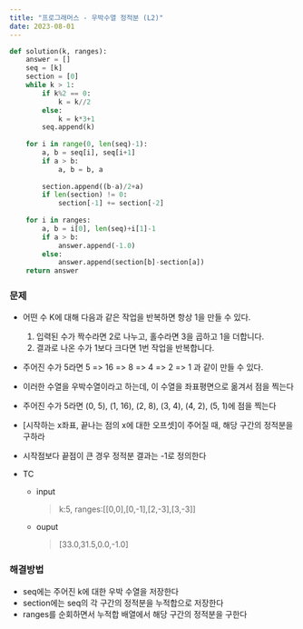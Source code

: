 ```yaml
---
title: "프로그래머스 - 우박수열 정적분 (L2)"
date: 2023-08-01
---
```


```python
def solution(k, ranges):
    answer = []
    seq = [k]
    section = [0]
    while k > 1:
        if k%2 == 0:
            k = k//2
        else:
            k = k*3+1
        seq.append(k)
    
    for i in range(0, len(seq)-1):
        a, b = seq[i], seq[i+1]
        if a > b:
            a, b = b, a
            
        section.append((b-a)/2+a)
        if len(section) != 0:
            section[-1] += section[-2]
            
    for i in ranges:
        a, b = i[0], len(seq)+i[1]-1
        if a > b:
            answer.append(-1.0)
        else:
            answer.append(section[b]-section[a])
    return answer
```

### 문제

- 어떤 수 K에 대해 다음과 같은 작업을 반복하면 항상 1을 만들 수 있다.
  1. 입력된 수가 짝수라면 2로 나누고, 홀수라면 3을 곱하고 1을 더합니다.
  2. 결과로 나온 수가 1보다 크다면 1번 작업을 반복합니다.
- 주어진 수가 5라면 5 => 16 => 8 => 4 => 2 => 1 과 같이 만들 수 있다.
- 이러한 수열을 우박수열이라고 하는데, 이 수열을 좌표평면으로 옮겨서 점을 찍는다 
- 주어진 수가 5라면 (0, 5), (1, 16), (2, 8), (3, 4), (4, 2), (5, 1)에 점을 찍는다
- [시작하는 x좌표, 끝나는 점의 x에 대한 오프셋]이 주어질 때, 해당 구간의 정적분을 구하라
- 시작점보다 끝점이 큰 경우 정적분 결과는 -1로 정의한다

- TC
  - input
    > k:5, ranges:[[0,0],[0,-1],[2,-3],[3,-3]]
  - ouput
    > [33.0,31.5,0.0,-1.0]

### 해결방법
- seq에는 주어진 k에 대한 우박 수열을 저장한다
- section에는 seq의 각 구간의 정적분을 누적합으로 저장한다
- ranges를 순회하면서 누적합 배열에서 해당 구간의 정적분을 구한다

